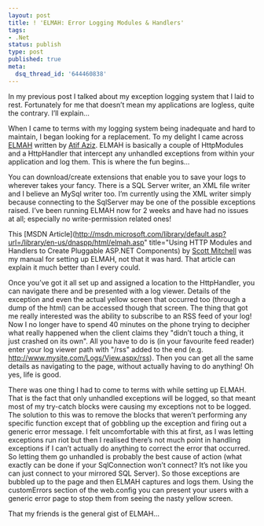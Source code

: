 ```yaml
---
layout: post
title: ! 'ELMAH: Error Logging Modules & Handlers'
tags:
- .Net
status: publish
type: post
published: true
meta:
  dsq_thread_id: '644460838'
---
```

In my previous post I talked about my exception logging system that I laid to rest. Fortunately for me that doesn’t mean my applications are logless, quite the contrary. I’ll explain…

When I came to terms with my logging system being inadequate and hard to maintain, I began looking for a replacement. To my delight I came across [ELMAH](http://www.raboof.com/Projects/Elmah/Elmah.aspx)  written by [Atif Aziz](http://www.raboof.com). ELMAH is basically a couple of HttpModules and a HttpHandler that intercept any unhandled exceptions from within your application and log them. This is where the fun begins…

<!-- more -->

You can download/create extensions that enable you to save your logs to wherever takes your fancy. There is a SQL Server writer, an XML file writer and I believe an MySql writer too. I’m currently using the XML writer simply because connecting to the SqlServer may be one of the possible exceptions raised. I’ve been running ELMAH now for 2 weeks and have had no issues at all; especially no write-permission related ones!

This [MSDN Article](http://msdn.microsoft.com/library/default.asp?url=/library/en-us/dnaspp/html/elmah.asp" title="Using HTTP Modules and Handlers to Create Pluggable ASP.NET Components) by [Scott Mitchell](http://www.4guysfromrolla.com/ScottMitchell.shtml) was my manual for setting up ELMAH, not that it was hard. That article can explain it much better than I every could.

Once you’ve got it all set up and assigned a location to the HttpHandler, you can navigate there and be presented with a log viewer. Details of the exception and even the actual yellow screen that occurred too (through a dump of the html) can be accessed though that screen. The thing that got me really interested was the ability to subscribe to an RSS feed of your log! Now I no longer have to spend 40 minutes on the phone trying to decipher what really happened when the client claims they "didn’t touch a thing, it just crashed on its own". All you have to do is (in your favourite feed reader) enter your log viewer path with "/rss" added to the end (e.g. http://www.mysite.com/Logs/View.aspx/rss). Then you can get all the same details as navigating to the page, without actually having to do anything! Oh yes, life is good.

There was one thing I had to come to terms with while setting up ELMAH. That is the fact that only unhandled exceptions will be logged, so that meant most of my try-catch blocks were causing my exceptions not to be logged. The solution to this was to remove the blocks that weren’t performing any specific function except that of gobbling up the exception and firing out a generic error message. I felt uncomfortable with this at first, as I was letting exceptions run riot but then I realised there’s not much point in handling exceptions if I can’t actually do anything to correct the error that occurred. So letting them go unhandled is probably the best cause of action (what exactly can be done if your SqlConnection won’t connect? It’s not like you can just connect to your mirrored SQL Server). So those exceptions are bubbled up to the page and then ELMAH captures and logs them. Using the customErrors section of the web.config you can present your users with a generic error page to stop them from seeing the nasty yellow screen.

That my friends is the general gist of ELMAH...
